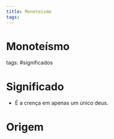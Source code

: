 ```yaml
---
title: Monoteísmo
tags: 
---
```

# Monoteísmo
tags: #significados 

# Significado
- É a crença em apenas um único deus.
# Origem